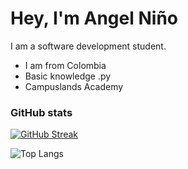 
# Hey, I'm Angel Niño

I am a software development student.
* I am from Colombia 
* Basic knowledge .py
* Campuslands Academy

### GitHub stats

[![GitHub Streak](https://github-readme-streak-stats.herokuapp.com?user=angeldavila00&theme=cyber-streakglow&hide_border=FALSO&locale=es&short_numbers=FALSO&date_format=j%2Fn%5B%2FY%5D)](https://git.io/streak-stats)

![Top Langs](https://github-readme-stats.vercel.app/api/top-langs/?username=anuraghazra&layout=compact)
